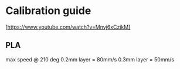 # Calibration guide

[https://www.youtube.com/watch?v=Mnvj6xCzikM]


## PLA

max speed @ 210 deg
0.2mm layer = 80mm/s
0.3mm layer = 50mm/s
